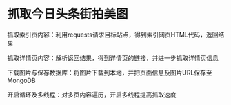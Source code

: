 # 抓取今日头条街拍美图

抓取索引页内容：利用requests请求目标站点，得到索引网页HTML代码，返回结果

抓取详情页内容：解析返回结果，得到详情页的链接，并进一步抓取详情页信息

下载图片与保存数据库：将图片下载到本地，并把页面信息及图片URL保存至MongoDB

开启循环及多线程：对多页内容遍历，开启多线程提高抓取速度
